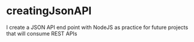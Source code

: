 # creatingJsonAPI
I create a JSON API end point with NodeJS as practice for future projects that will consume REST APIs
